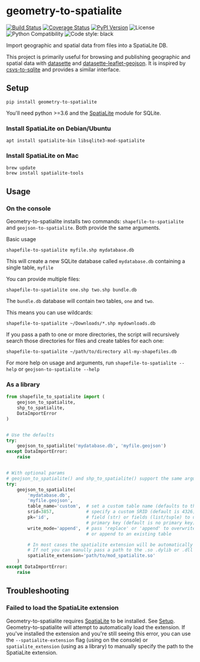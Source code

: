 # geometry-to-spatialite

[![Build Status](https://travis-ci.org/chris48s/geometry-to-spatialite.svg?branch=master)](https://travis-ci.org/chris48s/geometry-to-spatialite)
[![Coverage Status](https://coveralls.io/repos/github/chris48s/geometry-to-spatialite/badge.svg?branch=master)](https://coveralls.io/github/chris48s/geometry-to-spatialite?branch=master)
[![PyPI Version](https://img.shields.io/pypi/v/geometry-to-spatialite.svg)](https://pypi.org/project/geometry-to-spatialite/)
![License](https://img.shields.io/pypi/l/geometry-to-spatialite.svg)
![Python Compatibility](https://img.shields.io/badge/dynamic/json?query=info.requires_python&label=python&url=https%3A%2F%2Fpypi.org%2Fpypi%2Fgeometry-to-spatialite%2Fjson)
![Code style: black](https://img.shields.io/badge/code%20style-black-000000.svg)


Import geographic and spatial data from files into a SpatiaLite DB.

This project is primarily useful for browsing and publishing geographic and spatial data with [datasette](https://github.com/simonw/datasette) and [datasette-leaflet-geojson](https://github.com/simonw/datasette-leaflet-geojson). It is inspired by [csvs-to-sqlite](https://github.com/simonw/csvs-to-sqlite) and provides a similar interface.

## Setup

```
pip install geometry-to-spatialite
```

You'll need python >=3.6 and the [SpatiaLite](https://www.gaia-gis.it/fossil/libspatialite/index) module for SQLite. 

### Install SpatiaLite on Debian/Ubuntu

```
apt install spatialite-bin libsqlite3-mod-spatialite
```

### Install SpatiaLite on Mac

```
brew update
brew install spatialite-tools
```

## Usage

### On the console

Geometry-to-spatialite installs two commands: `shapefile-to-spatialite` and `geojson-to-spatialite`. Both provide the same arguments.

Basic usage

```
shapefile-to-spatialite myfile.shp mydatabase.db
```

This will create a new SQLite database called `mydatabase.db` containing a single table, `myfile`

You can provide multiple files:

```
shapefile-to-spatialite one.shp two.shp bundle.db
```

The `bundle.db` database will contain two tables, `one` and `two`.

This means you can use wildcards:

```
shapefile-to-spatialite ~/Downloads/*.shp mydownloads.db
```

If you pass a path to one or more directories, the script will recursively search those directories for files and create tables for each one:

```
shapefile-to-spatialite ~/path/to/directory all-my-shapefiles.db
```

For more help on usage and arguments, run `shapefile-to-spatialite --help` or `geojson-to-spatialite --help`

### As a library

```py
from shapefile_to_spatialite import (
    geojson_to_spatialite,
    shp_to_spatialite,
    DataImportError
)


# Use the defaults
try:
    geojson_to_spatialite('mydatabase.db', 'myfile.geojson')
except DataImportError:
    raise


# With optional params
# geojson_to_spatialite() and shp_to_spatialite() support the same argument list
try:
    geojson_to_spatialite(
        'mydatabase.db',
        'myfile.geojson',
        table_name='custom',  # set a custom table name (defaults to the filename)
        srid=3857,            # specify a custom SRID (default is 4326)
        pk='id',              # field (str) or fields (list/tuple) to use as a
                              # primary key (default is no primary key)
        write_mode='append',  # pass 'replace' or 'append' to overwrite
                              # or append to an existing table

        # In most cases the spatialite extension will be automatically detected and loaded
        # If not you can manully pass a path to the .so .dylib or .dll file
        spatialite_extension='path/to/mod_spatialite.so'
    )
except DataImportError:
    raise
```

## Troubleshooting

### Failed to load the SpatiaLite extension

Geometry-to-spatialite requires [SpatiaLite](https://www.gaia-gis.it/fossil/libspatialite/index) to be installed. See [Setup](#setup). Geometry-to-spatialite will attempt to automatically load the extension. If you've installed the extension and you're still seeing this error, you can use the `--spatialite-extension` flag (using on the console) or `spatialite_extension` (using as a library) to manually specify the path to the SpatiaLite extension.
